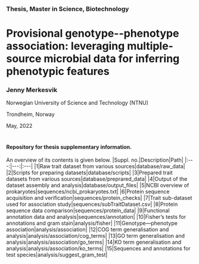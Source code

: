 ### Thesis, Master in Science, Biotechnology
# Provisional genotype--phenotype association: leveraging multiple-source microbial data for inferring phenotypic features
### Jenny Merkesvik
Norwegian University of Science and Technology (NTNU)

Trondheim, Norway

May, 2022
#
#### Repository for thesis supplementary information.
An overview of its contents is given below.
|Suppl. no.|Description|Path|
|:---:|---:|:---|
|1|Raw trait dataset from various sources|database/raw_data|
|2|Scripts for preparing datasets|database/scripts|
|3|Prepared trait datasets from various sources|database/preprared_data|
|4|Output of the dataset assembly and analysis|database/output_files|
|5|NCBI overview of prokaryotes|sequences/ncbi_prokaryotes.txt|
|6|Protein sequence acquisition and verification|sequences/protein_checks|
|7|Trait sub-dataset used for association study|sequences/subTraitDataset.csv|
|8|Protein sequence data comparison|sequences/protein_data|
|9|Functional annotation data and analysis|sequences/annotation|
|10|Fisher’s tests for annotations and gram stain|analysis/fisher|
|11|Genotype—phenotype association|analysis/association|
|12|COG term generalisation and analysis|analysis/association/cog_terms|
|13|GO term generalisation and analysis|analysis/association/go_terms|
|14|KO term generalisation and analysis|analysis/association/ko_terms|
|15|Sequences and annotations for test species|analysis/suggest_gram_test|



